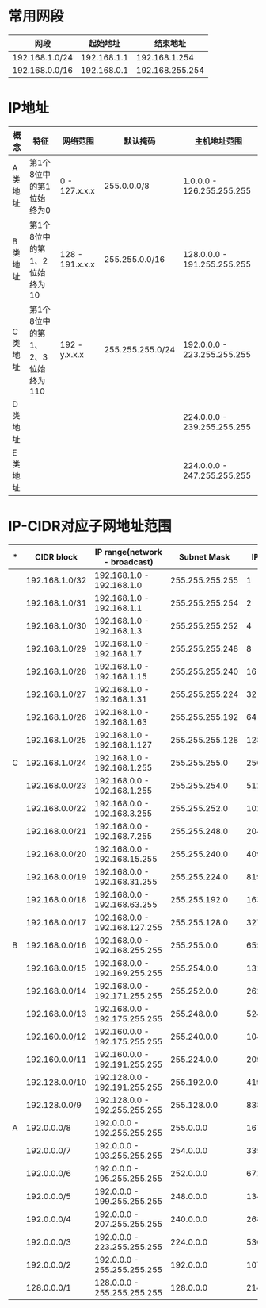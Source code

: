# 常用网段

| 网段           | 起始地址    | 结束地址        |
| -------------- | ----------- | --------------- |
| 192.168.1.0/24 | 192.168.1.1 | 192.168.1.254   |
| 192.168.0.0/16 | 192.168.0.1 | 192.168.255.254 |

# IP地址

|  概念   |               特征               |    网络范围     |     默认掩码     |        主机地址范围         |
| ------- | -------------------------------- | --------------- | ---------------- | --------------------------- |
| A类地址 | 第1个8位中的第1位始终为0         |   0 - 127.x.x.x | 255.0.0.0/8      | 1.0.0.0   - 126.255.255.255 |
| B类地址 | 第1个8位中的第1、2位始终为10     | 128 - 191.x.x.x | 255.255.0.0/16   | 128.0.0.0 - 191.255.255.255 |
| C类地址 | 第1个8位中的第1、2、3位始终为110 | 192 - y.x.x.x   | 255.255.255.0/24 | 192.0.0.0 - 223.255.255.255 |
| D类地址 |                                  |                 |                  | 224.0.0.0 - 239.255.255.255 |
| E类地址 |                                  |                 |                  | 224.0.0.0 - 247.255.255.255 |

# IP-CIDR对应子网地址范围

| * | CIDR block     | IP range(network - broadcast) | Subnet Mask     | IPQuantity |
| - | -------------- | ----------------------------- | --------------- | ---------- |
|   | 192.168.1.0/32 | 192.168.1.0 - 192.168.1.0     | 255.255.255.255 | 1          |
|   | 192.168.1.0/31 | 192.168.1.0 - 192.168.1.1     | 255.255.255.254 | 2          |
|   | 192.168.1.0/30 | 192.168.1.0 - 192.168.1.3     | 255.255.255.252 | 4          |
|   | 192.168.1.0/29 | 192.168.1.0 - 192.168.1.7     | 255.255.255.248 | 8          |
|   | 192.168.1.0/28 | 192.168.1.0 - 192.168.1.15    | 255.255.255.240 | 16         |
|   | 192.168.1.0/27 | 192.168.1.0 - 192.168.1.31    | 255.255.255.224 | 32         |
|   | 192.168.1.0/26 | 192.168.1.0 - 192.168.1.63    | 255.255.255.192 | 64         |
|   | 192.168.1.0/25 | 192.168.1.0 - 192.168.1.127   | 255.255.255.128 | 128        |
| C | 192.168.1.0/24 | 192.168.1.0 - 192.168.1.255   | 255.255.255.0   | 256        |
|   | 192.168.0.0/23 | 192.168.0.0 - 192.168.1.255   | 255.255.254.0   | 512        |
|   | 192.168.0.0/22 | 192.168.0.0 - 192.168.3.255   | 255.255.252.0   | 1024       |
|   | 192.168.0.0/21 | 192.168.0.0 - 192.168.7.255   | 255.255.248.0   | 2048       |
|   | 192.168.0.0/20 | 192.168.0.0 - 192.168.15.255  | 255.255.240.0   | 4096       |
|   | 192.168.0.0/19 | 192.168.0.0 - 192.168.31.255  | 255.255.224.0   | 8192       |
|   | 192.168.0.0/18 | 192.168.0.0 - 192.168.63.255  | 255.255.192.0   | 16384      |
|   | 192.168.0.0/17 | 192.168.0.0 - 192.168.127.255 | 255.255.128.0   | 32768      |
| B | 192.168.0.0/16 | 192.168.0.0 - 192.168.255.255 | 255.255.0.0     | 65536      |
|   | 192.168.0.0/15 | 192.168.0.0 - 192.169.255.255 | 255.254.0.0     | 131072     |
|   | 192.168.0.0/14 | 192.168.0.0 - 192.171.255.255 | 255.252.0.0     | 262144     |
|   | 192.168.0.0/13 | 192.168.0.0 - 192.175.255.255 | 255.248.0.0     | 524288     |
|   | 192.160.0.0/12 | 192.160.0.0 - 192.175.255.255 | 255.240.0.0     | 1048576    |
|   | 192.160.0.0/11 | 192.160.0.0 - 192.191.255.255 | 255.224.0.0     | 2097152    |
|   | 192.128.0.0/10 | 192.128.0.0 - 192.191.255.255 | 255.192.0.0     | 4194304    |
|   | 192.128.0.0/9  | 192.128.0.0 - 192.255.255.255 | 255.128.0.0     | 8388608    |
| A | 192.0.0.0/8    | 192.0.0.0   - 192.255.255.255 | 255.0.0.0       | 16777216   |
|   | 192.0.0.0/7    | 192.0.0.0   - 193.255.255.255 | 254.0.0.0       | 33554432   |
|   | 192.0.0.0/6    | 192.0.0.0   - 195.255.255.255 | 252.0.0.0       | 67108864   |
|   | 192.0.0.0/5    | 192.0.0.0   - 199.255.255.255 | 248.0.0.0       | 134217728  |
|   | 192.0.0.0/4    | 192.0.0.0   - 207.255.255.255 | 240.0.0.0       | 268435456  |
|   | 192.0.0.0/3    | 192.0.0.0   - 223.255.255.255 | 224.0.0.0       | 536870912  |
|   | 192.0.0.0/2    | 192.0.0.0   - 255.255.255.255 | 192.0.0.0       | 1073741824 |
|   | 128.0.0.0/1    | 128.0.0.0   - 255.255.255.255 | 128.0.0.0       | 2147483648 |
